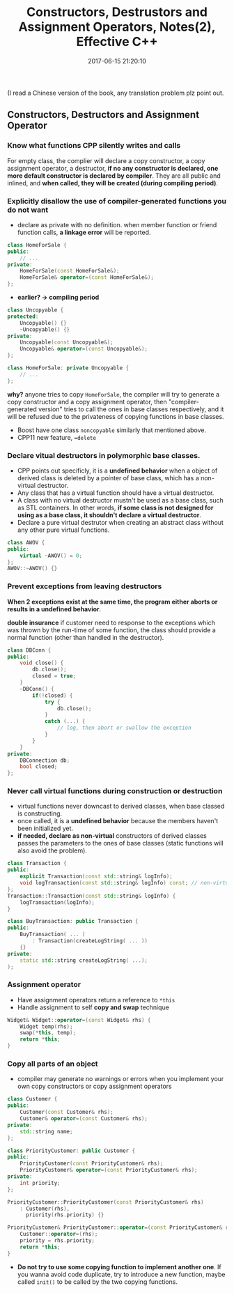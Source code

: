 ﻿---
title: Constructors, Destrustors and Assignment Operators, Notes(2), Effective C++
categories:
  - Doing
  - CPP
  - 
tags:
  - 
  - 
date: 2017-06-15 21:20:10
toc: true

---
(I read a Chinese version of the book, any translation problem plz point out. 

<!--- more --->

## Constructors, Destructors and Assignment Operator

### Know what functions CPP silently writes and calls
For empty class, the complier will declare a copy constructor, a copy assignment operator, a destructor, **if no any constructor is declared, one more default constructor is declared by compiler**.
They are all public and inlined, and **when called, they will be created (during compiling period)**.

### Explicitly disallow the use of compiler-generated functions you do not want

* declare as private with no definition.
  when member function or friend function calls, **a linkage error** will be reported.
```cpp
class HomeForSale {
public:
    // ...
private:
    HomeForSale(const HomeForSale&);
    HomeForSale& operator=(const HomeForSale&);
};
```

* **earlier? -> compiling period**
```cpp
class Uncopyable {
protected:
    Uncopyable() {}
    ~Uncopyable() {}
private:
    Uncopyable(const Uncopyable&);
    Uncopyable& operator=(const Uncopyable&);
};

class HomeForSale: private Uncopyable {
    // ...
};
```
**why?**
anyone tries to copy `HomeForSale`, the compiler will try to generate a copy constructor and a copy assignment operator, then "compiler-generated version" tries to call the ones in base classes respectively, and it will be refused due to the privateness of copying functions in base classes.

* Boost have one class `noncopyable` similarly that mentioned above.
* CPP11 new feature, `=delete` 

### Declare vitual destructors in polymorphic base classes.

* CPP points out specificly, it is a **undefined behavior** when a object of derived class is deleted by a pointer of base class, which has a non-virtual destructor.
* Any class that has a virtual function should have a virtual destructor.
* A class with no virtual destructor mustn't be used as a base class, such as STL containers. In other words, **if some class is not designed for using as a base class, it shouldn't declare a virtual destructor**.
* Declare a pure virtual destrutor when creating an abstract class without any other pure virtual functions.
```cpp
class AWOV {
public:
    virtual ~AWOV() = 0;
};
AWOV::~AWOV() {}
```

### Prevent exceptions from leaving destructors
**When 2 exceptions exist at the same time, the program either aborts or results in a undefined behavior**.

**double insurance**
if customer need to response to the exceptions which was thrown by the run-time of some function, the class should provide a normal function (other than handled in the destructor).
```cpp
class DBConn {
public:
    void close() {
        db.close();
        closed = true;
    }
    ~DBConn() {
        if(!closed) {
            try {
                db.close();
            }
            catch (...) {
                // log, then abort or swallow the exception
            }
        }
    }
private:
    DBConnection db;
    bool closed;
};
```

### Never call virtual functions during construction or destruction
* virtual functions never downcast to derived classes, when base classed is constructing.
* once called, it is a **undefined behavior** because the members haven't been initialized yet.
* **if needed, declare as non-virtual**
 constructors of derived classes passes the parameters to the ones of base classes (static functions will also avoid the problem).
```cpp
class Transaction {
public:
    explicit Transaction(const std::string& logInfo);
    void logTransaction(const std::string& logInfo) const; // non-virtual
};
Transaction::Transaction(const std::string& logInfo) {
    logTransaction(logInfo);
}

class BuyTransaction: public Transaction {
public:
    BuyTransaction( ... )
        : Transaction(createLogString( ... ))
    {}
private:
    static std::string createLogString( ...);
);
```

### Assignment operator
* Have assignment operators return a reference to `*this`
* Handle assignment to self
  **copy and swap** technique
```cpp
Widget& Widget::operator=(const Widget& rhs) {
    Widget temp(rhs);
    swap(*this, temp);
    return *this;
}
```

### Copy all parts of an object
* compiler may generate no warnings or errors when you implement your own copy constructors or copy assignment operators
```cpp
class Customer {
public:
    Customer(const Customer& rhs);
    Customer& operator=(const Customer& rhs);
private:
    std::string name;
};

class PriorityCustomer: public Customer {
public:
    PriorityCustomer(const PriorityCustomer& rhs);
    PriorityCustomer& operator=(const PriorityCustomer& rhs);
private:
    int priority;
};

PriorityCustomer::PriorityCustomer(const PriorityCustomer& rhs)
    : Customer(rhs),
      priority(rhs.priority) {}

PriorityCustomer& PriorityCustomer::operator=(const PriorityCustomer& rhs) {
    Customer::operator=(rhs);
    priority = rhs.priority;
    return *this;
}
```

* **Do not try to use some copying function to implement another one**.
  If you wanna avoid code duplicate, try to introduce a new function, maybe called `init()` to be called by the two copying functions.